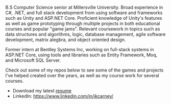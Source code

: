 B.S Computer Science senior at Millersville University. Broad experience in C#, .NET, and full stack development from using software and frameworks such as Unity and ASP.NET Core. Proficient knowledge of Unity's features as well as game prototyping through multiple projects in both educational courses and popular "game jams". Relevant coursework in topics such as data structures and algorithms, logic, database management, agile software development, matrix alegbra, and object oriented design.

Former intern at Bentley Systems Inc, working on full-stack systems in ASP.NET Core, using tools and libraries such as Entity Framework, Moq, and Microsoft SQL Server.

Check out some of my repos below to see some of the games and projects I've helped created over the years, as well as my course work for several courses.

- Download my latest [resume](https://www.dl.dropboxusercontent.com/s/dwxvyjc5k29q0su/Joshua_Carney_Resume_2021.pdf?dl=0)
- LinkedIn: https://www.linkedin.com/in/jkcarney/
